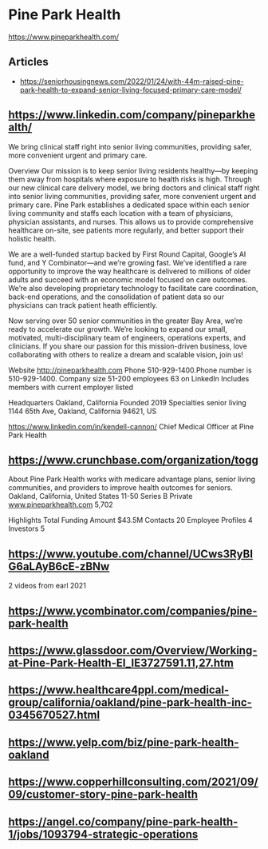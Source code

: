 # Pine Park Health

https://www.pineparkhealth.com/

## Articles

* https://seniorhousingnews.com/2022/01/24/with-44m-raised-pine-park-health-to-expand-senior-living-focused-primary-care-model/


## https://www.linkedin.com/company/pineparkhealth/

We bring clinical staff right into senior living communities, providing safer, more convenient urgent and primary care.

Overview
Our mission is to keep senior living residents healthy—by keeping them away from hospitals where exposure to health risks is high. Through our new clinical care delivery model, we bring doctors and clinical staff right into senior living communities, providing safer, more convenient urgent and primary care. Pine Park establishes a dedicated space within each senior living community and staffs each location with a team of physicians, physician assistants, and nurses. This allows us to provide comprehensive healthcare on-site, see patients more regularly, and better support their holistic health.

We are a well-funded startup backed by First Round Capital, Google’s AI fund, and Y Combinator—and we’re growing fast. We’ve identified a rare opportunity to improve the way healthcare is delivered to millions of older adults and succeed with an economic model focused on care outcomes. We’re also developing proprietary technology to facilitate care coordination, back-end operations, and the consolidation of patient data so our physicians can track patient heath efficiently.

Now serving over 50 senior communities in the greater Bay Area, we’re ready to accelerate our growth. We’re looking to expand our small, motivated, multi-disciplinary team of engineers, operations experts, and clinicians. If you share our passion for this mission-driven business, love collaborating with others to realize a dream and scalable vision, join us!

Website
http://pineparkhealth.com
Phone
510-929-1400.Phone number is 510-929-1400.
Company size
51-200 employees
63 on LinkedIn
Includes members with current employer listed

Headquarters
Oakland, California
Founded
2019
Specialties
senior living
1144 65th Ave, Oakland, California 94621, US

https://www.linkedin.com/in/kendell-cannon/
Chief Medical Officer at Pine Park Health


## https://www.crunchbase.com/organization/togg

About
Pine Park Health works with medicare advantage plans, senior living communities, and providers to improve health outcomes for seniors.
Oakland, California, United States
11-50
Series B
Private
www.pineparkhealth.com
5,702

Highlights
Total Funding Amount
$43.5M
Contacts
20
Employee Profiles
4
Investors
5
## https://www.youtube.com/channel/UCws3RyBIG6aLAyB6cE-zBNw

2 videos from earl 2021

## https://www.ycombinator.com/companies/pine-park-health

## https://www.glassdoor.com/Overview/Working-at-Pine-Park-Health-EI_IE3727591.11,27.htm

## https://www.healthcare4ppl.com/medical-group/california/oakland/pine-park-health-inc-0345670527.html

## https://www.yelp.com/biz/pine-park-health-oakland

## https://www.copperhillconsulting.com/2021/09/09/customer-story-pine-park-health

## https://angel.co/company/pine-park-health-1/jobs/1093794-strategic-operations